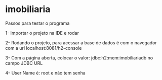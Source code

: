 # imobiliaria

Passos para testar o programa

1- Importar o projeto na IDE e rodar

2- Rodando o projeto, para acessar a base de dados é com o navegador com a url localhost:8081/h2-console

3- Com a página aberta, colocar o valor: jdbc:h2:mem:imobiliariadb no campo JDBC URL

4- User Name é: root e não tem senha

 

